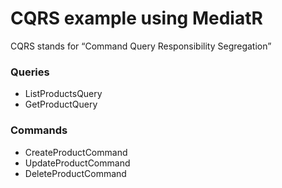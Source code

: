 # CQRS example using MediatR

CQRS stands for “Command Query Responsibility Segregation”

### Queries
* ListProductsQuery
* GetProductQuery

### Commands
* CreateProductCommand
* UpdateProductCommand
* DeleteProductCommand
